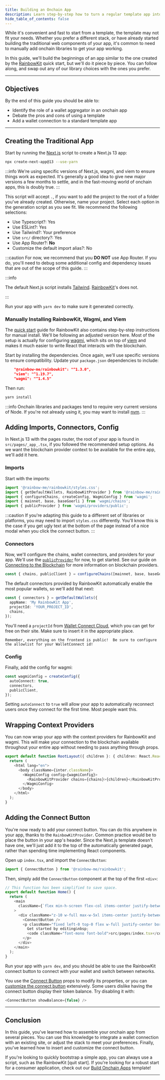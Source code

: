 ```yaml
---
title: Building an Onchain App
description: Learn step-by-step how to turn a regular template app into an onchain app with a wallet connection.
hide_table_of_contents: false
---
```


While it's convenient and fast to start from a template, the template may not fit your needs. Whether you prefer a different stack, or have already started building the traditional web components of your app, it's common to need to manually add onchain libraries to get your app working.

In this guide, we'll build the beginnings of an app similar to the one created by the [RainbowKit] quick start, but we'll do it piece by piece. You can follow along, and swap out any of our library choices with the ones you prefer.

---

## Objectives

By the end of this guide you should be able to:

- Identify the role of a wallet aggregator in an onchain app
- Debate the pros and cons of using a template
- Add a wallet connection to a standard template app

---

## Creating the Traditional App

Start by running the [Next.js] script to create a Next.js 13 app:

```bash
npx create-next-app@13 --use-yarn
```

:::info
We're using specific versions of Next.js, wagmi, and viem to ensure things work as expected. It's generally a good idea to give new major versions a few months to settle, and in the fast-moving world of onchain apps, this is doubly true.
:::

This script will accept `.`, if you want to add the project to the root of a folder you've already created. Otherwise, name your project. Select each option in the generation script as you see fit. We recommend the following selections:

- Use Typescript?: Yes
- Use ESLint?: Yes
- Use Tailwind?: Your preference
- Use `src/` directory?: Yes
- Use App Router?: **No**
- Customize the default import alias?: No

:::caution
For now, we recommend that you **DO NOT** use App Router. If you do, you'll need to debug some additional config and dependency issues that are out of the scope of this guide.
:::

:::info

The default Next.js script installs [Tailwind]. [RainbowKit]'s does not.

:::

Run your app with `yarn dev` to make sure it generated correctly.

### Manually Installing RainbowKit, Wagmi, and Viem

The [quick start] guide for RainbowKit also contains step-by-step instructions for manual install. We'll be following an adjusted version here. Most of the setup is actually for configuring [wagmi], which sits on top of [viem] and makes it much easier to write React that interacts with the blockchain.

Start by installing the dependencies. Once again, we'll use specific versions to ensure compatibility. Update your `package.json` dependencies to include:

```json
    "@rainbow-me/rainbowkit": "^1.3.0",
    "viem": "^1.19.7",
    "wagmi": "^1.4.5"
```

Then run:

```bash
yarn install
```

:::info
Onchain libraries and packages tend to require very current versions of Node. If you're not already using it, you may want to install [nvm].
:::

## Adding Imports, Connectors, Config

In Next.js 13 with the pages router, the root of your app is found in `src/pages/_app_.tsx`, if you followed the recommended setup options. As we want the blockchain provider context to be available for the entire app, we'll add it here.

### Imports

Start with the imports:

```typescript
import '@rainbow-me/rainbowkit/styles.css';
import { getDefaultWallets, RainbowKitProvider } from '@rainbow-me/rainbowkit';
import { configureChains, createConfig, WagmiConfig } from 'wagmi';
import { mainnet, base, baseGoerli } from 'wagmi/chains';
import { publicProvider } from 'wagmi/providers/public';
```

:::caution
If you're adapting this guide to a different set of libraries or platforms, you may need to import `styles.css` differently. You'll know this is the case if you get ugly text at the bottom of the page instead of a nice modal when you click the connect button.
:::

### Connectors

Now, we'll configure the chains, wallet connectors, and providers for your app. We'll use the [`publicProvider`] for now, to get started. See our guide on [Connecting to the Blockchain] for more information on blockchain providers.

```typescript
const { chains, publicClient } = configureChains([mainnet, base, baseGoerli], [publicProvider()]);
```

The default connectors provided by RainbowKit automatically enable the most popular wallets, so we'll add that next:

```typescript
const { connectors } = getDefaultWallets({
  appName: 'My RainbowKit App',
  projectId: 'YOUR_PROJECT_ID',
  chains,
});
```

You'll need a `projectId` from [Wallet Connect Cloud], which you can get for free on their site. Make sure to insert it in the appropriate place.

```danger
Remember, everything on the frontend is public!  Be sure to configure the allowlist for your WalletConnect id!
```

### Config

Finally, add the config for wagmi:

```typescript
const wagmiConfig = createConfig({
  autoConnect: true,
  connectors,
  publicClient,
});
```

Setting `autoConnect` to `true` will allow your app to automatically reconnect users once they connect for the first time. Most people want this.

## Wrapping Context Providers

You can now wrap your app with the context providers for RainbowKit and wagmi. This will make your connection to the blockchain available throughout your entire app without needing to pass anything through props.

```typescript
export default function RootLayout({ children }: { children: React.ReactNode }) {
  return (
    <html lang="en">
      <body className={inter.className}>
        <WagmiConfig config={wagmiConfig}>
          <RainbowKitProvider chains={chains}>{children}</RainbowKitProvider>
        </WagmiConfig>
      </body>
    </html>
  );
}
```

## Adding the Connect Button

You're now ready to add your connect button. You can do this anywhere in your app, thanks to the `RainbowKitProvider`. Common practice would be to place the button in your app's header. Since the Next.js template doesn't have one, we'll just add it to the top of the automatically generated page, rather than spending time implementing React components.

Open up `index.tsx`, and import the `ConnectButton`:

```typescript
import { ConnectButton } from '@rainbow-me/rainbowkit';
```

Then, simply add the `ConnectButton` component at the top of the first `<div>`:

```typescript
// This function has been simplified to save space.
export default function Home() {
  return (
    <main
      className={`flex min-h-screen flex-col items-center justify-between p-24 ${inter.className}`}
    >
      <div className="z-10 w-full max-w-5xl items-center justify-between font-mono text-sm lg:flex">
        <ConnectButton />
        <p className="fixed left-0 top-0 flex w-full justify-center border-b border-gray-300 bg-gradient-to-b from-zinc-200 pb-6 pt-8 backdrop-blur-2xl dark:border-neutral-800 dark:bg-zinc-800/30 dark:from-inherit lg:static lg:w-auto  lg:rounded-xl lg:border lg:bg-gray-200 lg:p-4 lg:dark:bg-zinc-800/30">
          Get started by editing&nbsp;
          <code className="font-mono font-bold">src/pages/index.tsx</code>
        </p>
      </div>
    </main>
  );
}
```

Run your app with `yarn dev`, and you should be able to use the RainbowKit connect button to connect with your wallet and switch between networks.

You use the [Connect Button] props to modify its properties, or you can [customize the connect button] extensively. Some users dislike having the connect button display their token balance. Try disabling it with:

```typescript
<ConnectButton showBalance={false} />
```

---

## Conclusion

In this guide, you've learned how to assemble your onchain app from several pieces. You can use this knowledge to integrate a wallet connection with an existing site, or adjust the stack to meet your preferences. Finally, you've learned how to insert and customize the connect button.

If you're looking to quickly bootstrap a simple app, you can always use a script, such as the RainbowKit [quit start]. If you're looking for a robust start for a consumer application, check out our [Build Onchain Apps] template!

---

[RainbowKit]: https://www.rainbowkit.com/
[wagmi]: https://wagmi.sh/
[viem]: https://viem.sh/
[quick start]: https://www.rainbowkit.com/docs/installation
[Next.js]: https://nextjs.org/
[Tailwind]: https://tailwindcss.com/
[nvm]: https://github.com/nvm-sh/nvm
[WalletConnect]: https://cloud.walletconnect.com/
[Connecting to the Blockchain]: https://docs.base.org/connecting-to-the-blockchain/overview
[Wallet Connect Cloud]: https://cloud.walletconnect.com/
[`publicProvider`]: https://wagmi.sh/react/providers/public
[Connect Button]: https://www.rainbowkit.com/docs/connect-button
[customize the connect button]: https://www.rainbowkit.com/docs/custom-connect-button
[Build Onchain Apps]: https://github.com/coinbase/build-onchain-apps
